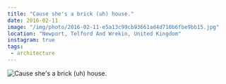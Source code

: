 ```yaml
---
title: "Cause she's a brick (uh) house."
date: 2016-02-11
image: "/img/photo/2016-02-11-e5a13c99cb93661ad4d710b6fbe9bb15.jpg"
location: "Newport, Telford And Wrekin, United Kingdom"
instagram: true
tags:
 - architecture
---
```


![Cause she's a brick (uh) house.](/img/photo/2016-02-11-e5a13c99cb93661ad4d710b6fbe9bb15.jpg)
